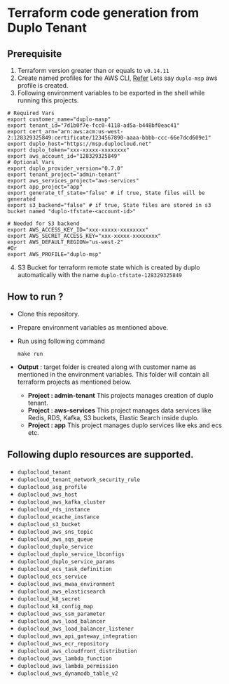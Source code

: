 # Terraform code generation from Duplo Tenant

## Prerequisite

1. Terraform version greater than or equals to `v0.14.11`
2. Create named profiles for the AWS CLI, [Refer](https://docs.aws.amazon.com/cli/latest/userguide/cli-configure-profiles.html)
   Lets say `duplo-msp` aws profile is created.
3. Following environment variables to be exported in the shell while running this projects.

```shell
# Required Vars
export customer_name="duplo-masp"
export tenant_id="7d1b0f7e-fcc0-4118-ad5a-b448bf0eac41"
export cert_arn="arn:aws:acm:us-west-2:128329325849:certificate/1234567890-aaaa-bbbb-ccc-66e7dcd609e1"
export duplo_host="https://msp.duplocloud.net"
export duplo_token="xxx-xxxxx-xxxxxxxx"
export aws_account_id="128329325849"
# Optional Vars
export duplo_provider_version="0.7.0"
export tenant_project="admin-tenant"
export aws_services_project="aws-services"
export app_project="app"
export generate_tf_state="false" # if true, State files will be generated
export s3_backend="false" # if true, State files are stored in s3 bucket named "duplo-tfstate-<account-id>"

# Needed for S3 backend
export AWS_ACCESS_KEY_ID="xxx-xxxxx-xxxxxxxx"
export AWS_SECRET_ACCESS_KEY="xxx-xxxxx-xxxxxxxx"
export AWS_DEFAULT_REGION="us-west-2"
#Or
export AWS_PROFILE="duplo-msp"
```

4. S3 Bucket for terraform remote state which is created by duplo automatically with the name `duplo-tfstate-128329325849`

   

## How to run ?

- Clone this repository.

- Prepare environment variables as mentioned above.

- Run using  following command

  ```shell
  make run
  ```

- **Output** : target folder is created along with customer name as mentioned in the environment variables. This folder will contain all terraform projects as mentioned below.

  - **Project : admin-tenant** This projects manages creation of duplo tenant.
  - **Project : aws-services** This project manages data services like Redis, RDS, Kafka, S3 buckets, Elastic Search inside duplo.
  - **Project : app** This project manages duplo services like eks and ecs etc.

## Following duplo resources are supported.
   - `duplocloud_tenant`
   - `duplocloud_tenant_network_security_rule`
   - `duplocloud_asg_profile`
   - `duplocloud_aws_host`
   - `duplocloud_aws_kafka_cluster`
   - `duplocloud_rds_instance`
   - `duplocloud_ecache_instance`
   - `duplocloud_s3_bucket`
   - `duplocloud_aws_sns_topic`
   - `duplocloud_aws_sqs_queue`
   - `duplocloud_duplo_service`
   - `duplocloud_duplo_service_lbconfigs`
   - `duplocloud_duplo_service_params`
   - `duplocloud_ecs_task_definition`
   - `duplocloud_ecs_service`
   - `duplocloud_aws_mwaa_environment`
   - `duplocloud_aws_elasticsearch`
   - `duplocloud_k8_secret`
   - `duplocloud_k8_config_map`
   - `duplocloud_aws_ssm_parameter`
   - `duplocloud_aws_load_balancer`
   - `duplocloud_aws_load_balancer_listener`
   - `duplocloud_aws_api_gateway_integration`
   - `duplocloud_aws_ecr_repository`
   - `duplocloud_aws_cloudfront_distribution`
   - `duplocloud_aws_lambda_function`
   - `duplocloud_aws_lambda_permission`
   - `duplocloud_aws_dynamodb_table_v2`
